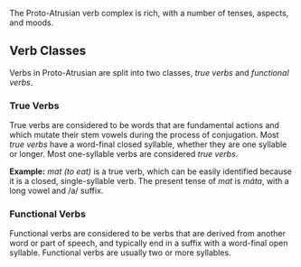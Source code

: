 The Proto-Atrusian verb complex is rich, with a number of tenses, aspects, and moods.

## Verb Classes

Verbs in Proto-Atrusian are split into two classes, _true verbs_ and _functional verbs_.

### True Verbs

True verbs are considered to be words that are fundamental actions and which mutate their stem vowels during the process of conjugation. Most _true verbs_ have a word-final closed syllable, whether they are one syllable or longer. Most one-syllable verbs are considered _true verbs_.

**Example:** _mat (to eat)_ is a true verb, which can be easily identified because it is a closed, single-syllable verb. The present tense of _mat_ is _máta_, with a long vowel and /a/ suffix.

### Functional Verbs

Functional verbs are considered to be verbs that are derived from another word or part of speech, and typically end in a suffix with a word-final open syllable. Functional verbs are usually two or more syllables.

